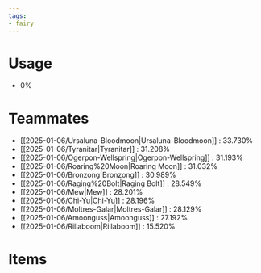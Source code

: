```yaml
---
tags:
- fairy
---
```

# Usage
- 0%
# Teammates
- [[2025-01-06/Ursaluna-Bloodmoon|Ursaluna-Bloodmoon]] : 33.730%
- [[2025-01-06/Tyranitar|Tyranitar]] : 31.208%
- [[2025-01-06/Ogerpon-Wellspring|Ogerpon-Wellspring]] : 31.193%
- [[2025-01-06/Roaring%20Moon|Roaring Moon]] : 31.032%
- [[2025-01-06/Bronzong|Bronzong]] : 30.989%
- [[2025-01-06/Raging%20Bolt|Raging Bolt]] : 28.549%
- [[2025-01-06/Mew|Mew]] : 28.201%
- [[2025-01-06/Chi-Yu|Chi-Yu]] : 28.196%
- [[2025-01-06/Moltres-Galar|Moltres-Galar]] : 28.129%
- [[2025-01-06/Amoonguss|Amoonguss]] : 27.192%
- [[2025-01-06/Rillaboom|Rillaboom]] : 15.520%
# Items